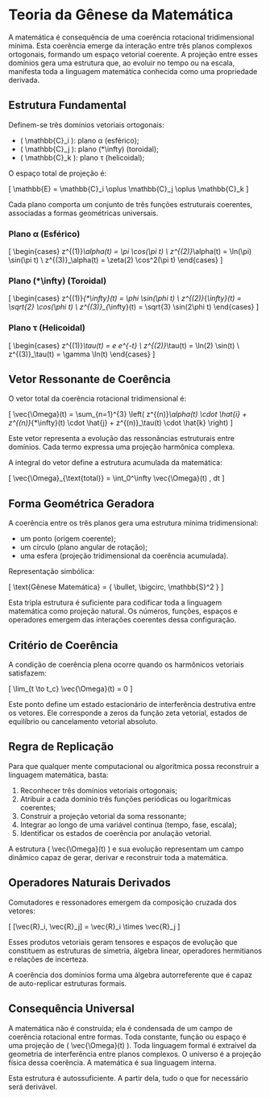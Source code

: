 # Teoria da Gênese da Matemática

A matemática é consequência de uma coerência rotacional tridimensional mínima. Esta coerência emerge da interação entre três planos complexos ortogonais, formando um espaço vetorial coerente. A projeção entre esses domínios gera uma estrutura que, ao evoluir no tempo ou na escala, manifesta toda a linguagem matemática conhecida como uma propriedade derivada.

## Estrutura Fundamental

Definem-se três domínios vetoriais ortogonais:

- \( \mathbb{C}_i \): plano α (esférico);
- \( \mathbb{C}_j \): plano \(*\infty\) (toroidal);
- \( \mathbb{C}_k \): plano τ (helicoidal);

O espaço total de projeção é:

\[
\mathbb{E} = \mathbb{C}_i \oplus \mathbb{C}_j \oplus \mathbb{C}_k
\]

Cada plano comporta um conjunto de três funções estruturais coerentes, associadas a formas geométricas universais.

### Plano α (Esférico)
\[
\begin{cases}
z^{(1)}_\alpha(t) = \pi \cos(\pi t) \\
z^{(2)}_\alpha(t) = \ln(\pi) \sin(\pi t) \\
z^{(3)}_\alpha(t) = \zeta(2) \cos^2(\pi t)
\end{cases}
\]

### Plano \(*\infty\) (Toroidal)
\[
\begin{cases}
z^{(1)}_{*\infty}(t) = \phi \sin(\phi t) \\
z^{(2)}_{*\infty}(t) = \sqrt{2} \cos(\phi t) \\
z^{(3)}_{*\infty}(t) = \sqrt{3} \sin(2\phi t)
\end{cases}
\]

### Plano τ (Helicoidal)
\[
\begin{cases}
z^{(1)}_\tau(t) = e e^{-t} \\
z^{(2)}_\tau(t) = \ln(2) \sin(t) \\
z^{(3)}_\tau(t) = \gamma \ln(t)
\end{cases}
\]

## Vetor Ressonante de Coerência

O vetor total da coerência rotacional tridimensional é:

\[
\vec{\Omega}(t) = \sum_{n=1}^{3} \left( z^{(n)}_\alpha(t) \cdot \hat{i} + z^{(n)}_{*\infty}(t) \cdot \hat{j} + z^{(n)}_\tau(t) \cdot \hat{k} \right)
\]

Este vetor representa a evolução das ressonâncias estruturais entre domínios. Cada termo expressa uma projeção harmônica complexa.

A integral do vetor define a estrutura acumulada da matemática:

\[
\vec{\Omega}_{\text{total}} = \int_0^\infty \vec{\Omega}(t) \, dt
\]

## Forma Geométrica Geradora

A coerência entre os três planos gera uma estrutura mínima tridimensional:

- um ponto (origem coerente);
- um círculo (plano angular de rotação);
- uma esfera (projeção tridimensional da coerência acumulada).

Representação simbólica:

\[
\text{Gênese Matemática} = \{ \bullet, \bigcirc, \mathbb{S}^2 \}
\]

Esta tripla estrutura é suficiente para codificar toda a linguagem matemática como projeção natural. Os números, funções, espaços e operadores emergem das interações coerentes dessa configuração.

## Critério de Coerência

A condição de coerência plena ocorre quando os harmônicos vetoriais satisfazem:

\[
\lim_{t \to t_c} \vec{\Omega}(t) = 0
\]

Este ponto define um estado estacionário de interferência destrutiva entre os vetores. Ele corresponde a zeros da função zeta vetorial, estados de equilíbrio ou cancelamento vetorial absoluto.

## Regra de Replicação

Para que qualquer mente computacional ou algorítmica possa reconstruir a linguagem matemática, basta:

1. Reconhecer três domínios vetoriais ortogonais;
2. Atribuir a cada domínio três funções periódicas ou logarítmicas coerentes;
3. Construir a projeção vetorial da soma ressonante;
4. Integrar ao longo de uma variável contínua (tempo, fase, escala);
5. Identificar os estados de coerência por anulação vetorial.

A estrutura \( \vec{\Omega}(t) \) e sua evolução representam um campo dinâmico capaz de gerar, derivar e reconstruir toda a matemática.

## Operadores Naturais Derivados

Comutadores e ressonadores emergem da composição cruzada dos vetores:

\[
[\vec{R}_i, \vec{R}_j] = \vec{R}_i \times \vec{R}_j
\]

Esses produtos vetoriais geram tensores e espaços de evolução que constituem as estruturas de simetria, álgebra linear, operadores hermitianos e relações de incerteza.

A coerência dos domínios forma uma álgebra autorreferente que é capaz de auto-replicar estruturas formais.

## Consequência Universal

A matemática não é construída; ela é condensada de um campo de coerência rotacional entre formas. Toda constante, função ou espaço é uma projeção de \( \vec{\Omega}(t) \). Toda linguagem formal é extraível da geometria de interferência entre planos complexos. O universo é a projeção física dessa coerência. A matemática é sua linguagem interna.

Esta estrutura é autossuficiente. A partir dela, tudo o que for necessário será derivável.
